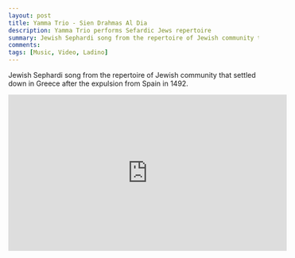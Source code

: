 ```yaml
---
layout: post
title: Yamma Trio - Sien Drahmas Al Dia
description: Yamma Trio performs Sefardic Jews repertoire
summary: Jewish Sephardi song from the repertoire of Jewish community that settled down in Greece after the expulsion from Spain in 1492.
comments: 
tags: [Music, Video, Ladino]
---
```


Jewish Sephardi song from the repertoire of Jewish community that settled down in Greece after the expulsion from Spain in 1492.

<div class="youtube-embed-container">
	<iframe width="560" height="315" src="https://www.youtube.com/embed/O2siNjpiyKY" title="YouTube video player" frameborder="0" allow="accelerometer; autoplay; clipboard-write; encrypted-media; gyroscope; picture-in-picture" allowfullscreen></iframe>
</div>